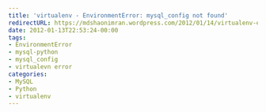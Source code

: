 ```yaml
---
title: 'virtualenv - EnvironmentError: mysql_config not found'
redirectURL: https://mdshaonimran.wordpress.com/2012/01/14/virtualenv-environmenterror-mysql_config-not-found/
date: 2012-01-13T22:53:24-00:00
tags:
- EnvironmentError
- mysql-python
- mysql_config
- virtualevn error
categories:
- MySQL
- Python
- virtualenv
---
```

